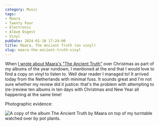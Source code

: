 ```yaml
---
category: Music
tags:
- Maara
- Twenty Four
- Electronic
- Album Digest
- Vinyl
pubDate: 2024-01-10 17:24:00
title: Maara, The Ancient Truth (on vinyl)
slug: maara-the-ancient-truth-vinyl
---
```

When [I wrote about Maara's "The Ancient Truth"](/2023-albums-07-maara-ancient-truth) over Christmas as part of my albums of the year rundown, I mentioned at the end that I would love to find a copy on vinyl to listen to. Well dear reader I managed to! It arrived today from the Netherlands with minimal fuss. It sounds great and I'm not sure whether my review did it justice: that's the problem with attempting to (re-)review ten albums in ten days with Christmas and New Year all happening at the same time!

Photographic evidence:

![A copy of the album The Ancient Truth by Maara on top of my turntable watched over by pot plants.](../../assets/images/2024/maara-ancient-truth-vinyl.jpeg)
